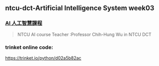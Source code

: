 ## ntcu-dct-Artificial Intelligence System week03 

### [AI 人工智慧課程](https://http://120.108.221.55/PROFCHWU/dctai/index.php)
>NTCU AI course
>Teacher :Professor Chih-Hung Wu in NTCU DCT
### trinket online code:
https://trinket.io/python/d02a5b82ac

